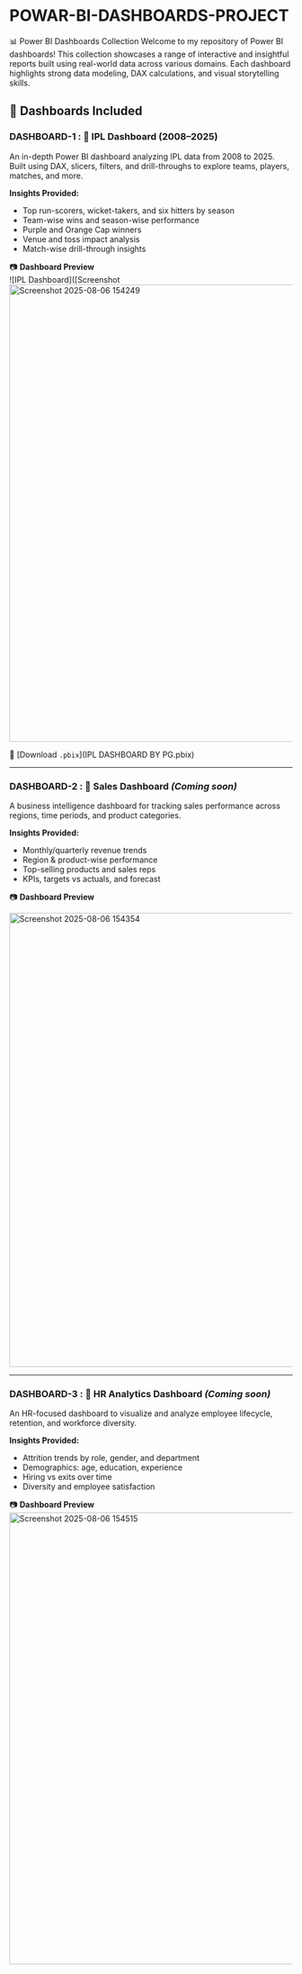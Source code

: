 # POWAR-BI-DASHBOARDS-PROJECT

📊 Power BI Dashboards Collection
Welcome to my repository of Power BI dashboards! This collection showcases a range of interactive and insightful reports built using real-world data across various domains. Each dashboard highlights strong data modeling, DAX calculations, and visual storytelling skills.

## 📌 Dashboards Included

### DASHBOARD-1 :  🏏 IPL Dashboard (2008–2025)

An in-depth Power BI dashboard analyzing IPL data from 2008 to 2025. Built using DAX, slicers, filters, and drill-throughs to explore teams, players, matches, and more.

**Insights Provided:**
- Top run-scorers, wicket-takers, and six hitters by season  
- Team-wise wins and season-wise performance  
- Purple and Orange Cap winners  
- Venue and toss impact analysis  
- Match-wise drill-through insights

📷 **Dashboard Preview**  
![IPL Dashboard]([Screenshot <img width="1436" height="813" alt="Screenshot 2025-08-06 154249" src="https://github.com/user-attachments/assets/8022f3ee-4d24-4ada-824a-8d725420ca0a" />



📁 [Download `.pbix`](IPL DASHBOARD BY PG.pbix)

---

### DASHBOARD-2 :  💼 Sales Dashboard *(Coming soon)*

A business intelligence dashboard for tracking sales performance across regions, time periods, and product categories.

**Insights Provided:**
- Monthly/quarterly revenue trends  
- Region & product-wise performance  
- Top-selling products and sales reps  
- KPIs, targets vs actuals, and forecast

📷 **Dashboard Preview**  

<img width="1413" height="807" alt="Screenshot 2025-08-06 154354" src="https://github.com/user-attachments/assets/60bf7098-2507-412e-bdac-9cff35d26852" />

---

### DASHBOARD-3 :  👥 HR Analytics Dashboard *(Coming soon)*

An HR-focused dashboard to visualize and analyze employee lifecycle, retention, and workforce diversity.

**Insights Provided:**
- Attrition trends by role, gender, and department  
- Demographics: age, education, experience  
- Hiring vs exits over time  
- Diversity and employee satisfaction

📷 **Dashboard Preview**  
<img width="1433" height="803" alt="Screenshot 2025-08-06 154515" src="https://github.com/user-attachments/assets/269c3e83-9474-463b-8fa7-f06e25fa15fc" />


